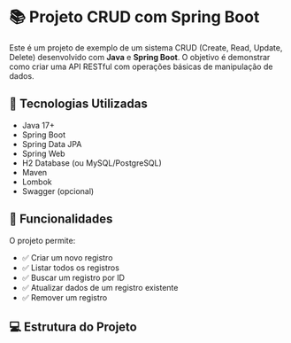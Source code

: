 # 📚 Projeto CRUD com Spring Boot

Este é um projeto de exemplo de um sistema CRUD (Create, Read, Update, Delete) desenvolvido com **Java** e **Spring Boot**. O objetivo é demonstrar como criar uma API RESTful com operações básicas de manipulação de dados.

## 🚀 Tecnologias Utilizadas

- Java 17+
- Spring Boot
- Spring Data JPA
- Spring Web
- H2 Database (ou MySQL/PostgreSQL)
- Maven
- Lombok
- Swagger (opcional)

## 🔧 Funcionalidades

O projeto permite:

- ✅ Criar um novo registro
- ✅ Listar todos os registros
- ✅ Buscar um registro por ID
- ✅ Atualizar dados de um registro existente
- ✅ Remover um registro

## 💻 Estrutura do Projeto

